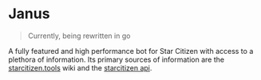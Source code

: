 # Janus

> Currently, being rewritten in go

A fully featured and high performance bot for Star Citizen with access to a plethora of information. Its primary sources of information are the [starcitizen.tools](https://starcitizen.tools/) wiki and the [starcitizen api](https://starcitizen-api.com/).
